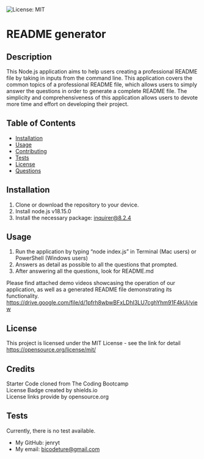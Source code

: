 ![License: MIT](https://img.shields.io/badge/license-MIT-blue)

# README generator

## Description

This Node.js application aims to help users creating a professional README file by taking in inputs from the command line. This application covers the common topics of a professional README file, which allows users to simply answer the questions in order to generate a complete README file. The simplicity and comprehensiveness of this application allows users to devote more time and effort on developing their project.

## Table of Contents

- [Installation](#installation)
- [Usage](#usage)
- [Contributing](#contributing)
- [Tests](#tests)
- [License](#license)
- [Questions](#questions)

## Installation

1. Clone or download the repository to your device.
2. Install node.js v18.15.0
3. Install the necessary package: inquirer@8.2.4

## Usage

1. Run the application by typing “node index.js” in Terminal (Mac users) or PowerShell (Windows users)
2. Answers as detail as possible to all the questions that prompted.
3. After answering all the questions, look for README.md

Please find attached demo videos showcasing the operation of our application, as well as a generated README file demonstrating its functionality.
https://drive.google.com/file/d/1pfrh8wbwBFxLDhI3LU7cghYhm91F4kUj/view


## License

This project is licensed under the MIT License - see the link for detail
https://opensource.org/license/mit/

## Credits
Starter Code cloned from The Coding Bootcamp<br>
License Badge created by shields.io<br>
License links provide by opensource.org<br>

## Tests

Currently, there is no test available.

- My GitHub: jenryt
- My email: bicodeture@gmail.com
